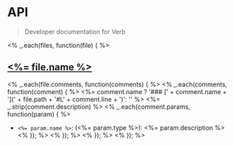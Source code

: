 # API
> Developer documentation for Verb

<% _.each(files, function(file) { %>
## [<%= file.name %>](<%= file.path %>)
<% _.each(file.comments, function(comments) { %>
<% _.each(comments, function(comment) { %>
<%= comment.name ? '### [' + comment.name + '](' + file.path + '#L' + comment.line + ')': '' %>
<%= _.strip(comment.description) %>
<% _.each(comment.params, function(param) { %>
* `<%= param.name %>`: (<%= param.type %>): <%= param.description %>
<% }); %> <% }); %> <% }); %> <% }); %>